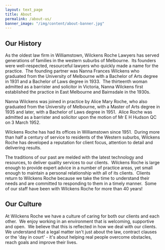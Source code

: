 ```yaml
---
layout: text_page
title: About
permalink: /about-us/
banner_image: "/img/content/about-banner.jpg"
---
```


## Our History

As the oldest law firm in Williamstown, Wilckens Roche Lawyers has served generations of families in the western suburbs of Melbourne.  Its founders were well-respected, resourceful lawyers who quickly made a name for the practice.  The founding partner was Nanna Frances Wilckens who graduated from the University of Melbourne with a Bachelor of Arts degree in 1931 and a Bachelor of Laws degree in 1933.  The thirteenth woman admitted as a barrister and solicitor in Victoria, Nanna Wilckens first established the practice in East Melbourne and Bairnsdale in the 1930s.

Nanna Wilckens was joined in practice by Alice Mary Roche, who also graduated from the University of Melbourne, with a Master of Arts degree in 1935 and later, with a Bachelor of Laws degree in 1951.  Alice Roche was admitted as a barrister and solicitor upon the motion of Mr E H Hudson QC on 3 March 1952.

Wilckens Roche has had its offices in Williamstown since 1951.  During more than half a century of service to residents of the Western suburbs, Wilckens Roche has developed a reputation for client focus, attention to detail and delivering results.

The traditions of our past are melded with the latest technology and resources, to deliver quality services to our clients.  Wilckens Roche is large enough to provide expert advice in a number of practice areas, yet small enough to maintain a personal relationship with all of its clients.  Clients return to Wilckens Roche because we take the time to understand their needs and are committed to responding to them in a timely manner.  Some of our staff have been with Wilckens Roche for more than 40 years!

## Our Culture

At Wilckens Roche we have a culture of caring for both our clients and each other.  We enjoy working in an environment that is welcoming, supportive and open.  We believe that this is reflected in how we deal with our clients.  We understand that a legal matter isn't just about the law, contract clauses or the 'day in court' - it's about helping real people overcome obstacles, reach goals and improve their lives.